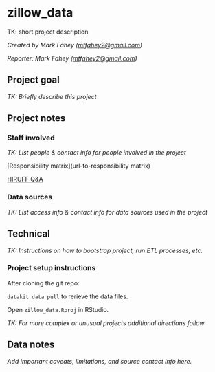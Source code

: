 # zillow_data

TK: short project description

*Created by Mark Fahey (<mtfahey2@gmail.com>)*

*Reporter: Mark Fahey (<mtfahey2@gmail.com>)*

## Project goal

*TK: Briefly describe this project*

## Project notes

### Staff involved

*TK: List people & contact info for people involved in the project*

[Responsibility matrix](url-to-responsibility matrix)

[HIRUFF Q&A](url-to-hiruff)

### Data sources

*TK: List access info & contact info for data sources used in the project*

## Technical

*TK: Instructions on how to bootstrap project, run ETL processes, etc.*

### Project setup instructions

After cloning the git repo:

`datakit data pull` to rerieve the data files.

Open `zillow_data.Rproj` in RStudio.

*TK: For more complex or unusual projects additional directions follow*

## Data notes

*Add important caveats, limitations, and source contact info here.*
